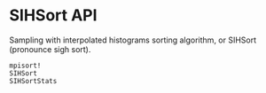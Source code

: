 # SIHSort API

Sampling with interpolated histograms sorting algorithm, or SIHSort (pronounce sigh sort).

```@docs
mpisort!
SIHSort
SIHSortStats
```
